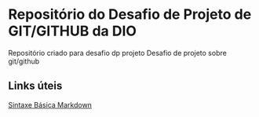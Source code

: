 # Repositório do Desafio de Projeto de GIT/GITHUB da DIO
Repositório criado para desafio dp projeto
Desafio de projeto sobre git/github

## Links úteis
[Sintaxe Básica Markdown](https://www.markdownguide.org/basic-sintax/)
